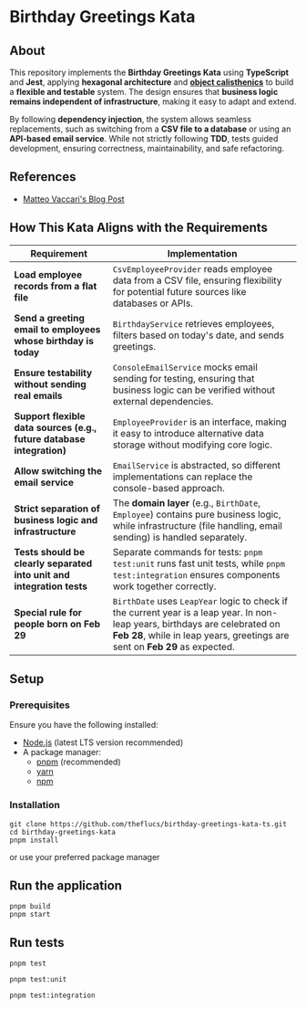 # Birthday Greetings Kata

## About

This repository implements the **Birthday Greetings Kata** using **TypeScript** and **Jest**, applying **hexagonal architecture** and [**object calisthenics**](https://bolcom.github.io/student-dojo/legacy-code/DevelopersAnonymous-ObjectCalisthenics.pdf) to build a **flexible and testable** system. The design ensures that **business logic remains independent of infrastructure**, making it easy to adapt and extend.

By following **dependency injection**, the system allows seamless replacements, such as switching from a **CSV file to a database** or using an **API-based email service**. While not strictly following **TDD**, tests guided development, ensuring correctness, maintainability, and safe refactoring.

## References

- [Matteo Vaccari's Blog Post](https://matteo.vaccari.name/blog/archives/154)

## How This Kata Aligns with the Requirements

| **Requirement**                                                       | **Implementation**                                                                                                                                                                                           |
| --------------------------------------------------------------------- | ------------------------------------------------------------------------------------------------------------------------------------------------------------------------------------------------------------ |
| **Load employee records from a flat file**                            | `CsvEmployeeProvider` reads employee data from a CSV file, ensuring flexibility for potential future sources like databases or APIs.                                                                         |
| **Send a greeting email to employees whose birthday is today**        | `BirthdayService` retrieves employees, filters based on today's date, and sends greetings.                                                                                                                   |
| **Ensure testability without sending real emails**                    | `ConsoleEmailService` mocks email sending for testing, ensuring that business logic can be verified without external dependencies.                                                                           |
| **Support flexible data sources (e.g., future database integration)** | `EmployeeProvider` is an interface, making it easy to introduce alternative data storage without modifying core logic.                                                                                       |
| **Allow switching the email service**                                 | `EmailService` is abstracted, so different implementations can replace the console-based approach.                                                                                                           |
| **Strict separation of business logic and infrastructure**            | The **domain layer** (e.g., `BirthDate`, `Employee`) contains pure business logic, while infrastructure (file handling, email sending) is handled separately.                                                |
| **Tests should be clearly separated into unit and integration tests** | Separate commands for tests: `pnpm test:unit` runs fast unit tests, while `pnpm test:integration` ensures components work together correctly.                                                                |
| **Special rule for people born on Feb 29**                            | `BirthDate` uses `LeapYear` logic to check if the current year is a leap year. In non-leap years, birthdays are celebrated on **Feb 28**, while in leap years, greetings are sent on **Feb 29** as expected. |

## Setup

### Prerequisites

Ensure you have the following installed:

- [Node.js](https://nodejs.org/) (latest LTS version recommended)
- A package manager:
  - [pnpm](https://pnpm.io/) (recommended)
  - [yarn](https://yarnpkg.com/)
  - [npm](https://www.npmjs.com/)

### Installation

```
git clone https://github.com/theflucs/birthday-greetings-kata-ts.git
cd birthday-greetings-kata
pnpm install
```

or use your preferred package manager

## Run the application

```
pnpm build
pnpm start
```

## Run tests

```
pnpm test

pnpm test:unit

pnpm test:integration
```
